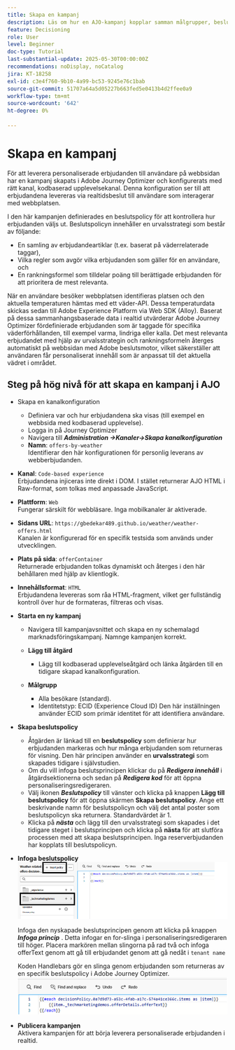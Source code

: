```yaml
---
title: Skapa en kampanj
description: Läs om hur en AJO-kampanj kopplar samman målgrupper, beslutspolicyer och kanaler för att leverera personaliserade erbjudanden i rätt ögonblick över olika kontaktytor.
feature: Decisioning
role: User
level: Beginner
doc-type: Tutorial
last-substantial-update: 2025-05-30T00:00:00Z
recommendations: noDisplay, noCatalog
jira: KT-18258
exl-id: c3e4f760-9b10-4a99-bc53-9245e76c1bab
source-git-commit: 51707a64a5d05227b663fed5e0413b4d2ffee0a9
workflow-type: tm+mt
source-wordcount: '642'
ht-degree: 0%

---
```


# Skapa en kampanj

För att leverera personaliserade erbjudanden till användare på webbsidan har en kampanj skapats i Adobe Journey Optimizer och konfigurerats med rätt kanal, kodbaserad upplevelsekanal. Denna konfiguration ser till att erbjudandena levereras via realtidsbeslut till användare som interagerar med webbplatsen.

I den här kampanjen definierades en beslutspolicy för att kontrollera hur erbjudanden väljs ut. Beslutspolicyn innehåller en urvalsstrategi som består av följande:

- En samling av erbjudandeartiklar (t.ex. baserat på väderrelaterade taggar),
- Vilka regler som avgör vilka erbjudanden som gäller för en användare, och
- En rankningsformel som tilldelar poäng till berättigade erbjudanden för att prioritera de mest relevanta.

När en användare besöker webbplatsen identifieras platsen och den aktuella temperaturen hämtas med ett väder-API. Dessa temperaturdata skickas sedan till Adobe Experience Platform via Web SDK (Alloy). Baserat på dessa sammanhangsbaserade data i realtid utvärderar Adobe Journey Optimizer fördefinierade erbjudanden som är taggade för specifika väderförhållanden, till exempel varma, lindriga eller kalla. Det mest relevanta erbjudandet med hjälp av urvalsstrategin och rankningsformeln återges automatiskt på webbsidan med Adobe beslutsmotor, vilket säkerställer att användaren får personaliserat innehåll som är anpassat till det aktuella vädret i området.


## Steg på hög nivå för att skapa en kampanj i AJO

- Skapa en kanalkonfiguration
   - Definiera var och hur erbjudandena ska visas (till exempel en webbsida med kodbaserad upplevelse).
   - Logga in på Journey Optimizer
   - Navigera till _&#x200B;**Administration ->Kanaler->Skapa kanalkonfiguration**&#x200B;_
   - **Namn**: `offers-by-weather`\
     Identifierar den här konfigurationen för personlig leverans av webberbjudanden.
- **Kanal**:
  `Code-based experience`\
  Erbjudandena injiceras inte direkt i DOM. I stället returnerar AJO HTML i Raw-format, som tolkas med anpassade JavaScript.
- **Plattform**: `Web`\
  Fungerar särskilt för webbläsare. Inga mobilkanaler är aktiverade.

- **Sidans URL**: `https://gbedekar489.github.io/weather/weather-offers.html`\
  Kanalen är konfigurerad för en specifik testsida som används under utvecklingen.
- **Plats på sida**: `offerContainer`\
  Returnerade erbjudanden tolkas dynamiskt och återges i den här behållaren med hjälp av klientlogik.

- **Innehållsformat**: `HTML`\
  Erbjudandena levereras som råa HTML-fragment, vilket ger fullständig kontroll över hur de formateras, filtreras och visas.


- **Starta en ny kampanj**
   - Navigera till kampanjavsnittet och skapa en ny schemalagd marknadsföringskampanj. Namnge kampanjen korrekt.
   - **Lägg till åtgärd**
      - Lägg till kodbaserad upplevelseåtgärd och länka åtgärden till en tidigare skapad kanalkonfiguration.



   - **Målgrupp**
      - Alla besökare (standard).
      - Identitetstyp: ECID (Experience Cloud ID)
Den här inställningen använder ECID som primär identitet för att identifiera användare.


- **Skapa beslutspolicy**
   - Åtgärden är länkad till en **beslutspolicy** som definierar hur erbjudanden markeras och hur många erbjudanden som returneras för visning. Den här principen använder en **urvalsstrategi** som skapades tidigare i självstudien.
   - Om du vill infoga beslutsprincipen klickar du på **_Redigera innehåll_** i åtgärdsektionerna och sedan på **_Redigera kod_** för att öppna personaliseringsredigeraren.
   - Välj ikonen _&#x200B;**Beslutspolicy**&#x200B;_ till vänster och klicka på knappen **Lägg till beslutspolicy** för att öppna skärmen **Skapa beslutspolicy**. Ange ett beskrivande namn för beslutspolicyn och välj det antal poster som beslutspolicyn ska returnera. Standardvärdet är 1.
   - Klicka på **_nästa_** och lägg till den urvalsstrategi som skapades i det tidigare steget i beslutsprincipen och klicka på **nästa** för att slutföra processen med att skapa beslutsprincipen. Inga reserverbjudanden har kopplats till beslutspolicyn.



- **Infoga beslutspolicy**
  ![personaliseringsredigerare](assets/personalization-editor.png)

  Infoga den nyskapade beslutsprincipen genom att klicka på knappen _&#x200B;**Infoga princip**&#x200B;_ . Detta infogar en for-slinga i personaliseringsredigeraren till höger.
Placera markören mellan slingorna på rad två och infoga offerText genom att gå till erbjudandet genom att gå nedåt i `tenant name`

  Koden Handlebars gör en slinga genom erbjudanden som returneras av en specifik beslutspolicy i Adobe Journey Optimizer.
  ![handle-bar](assets/handlebar-code.png)

- **Publicera kampanjen**\
  Aktivera kampanjen för att börja leverera personaliserade erbjudanden i realtid.
